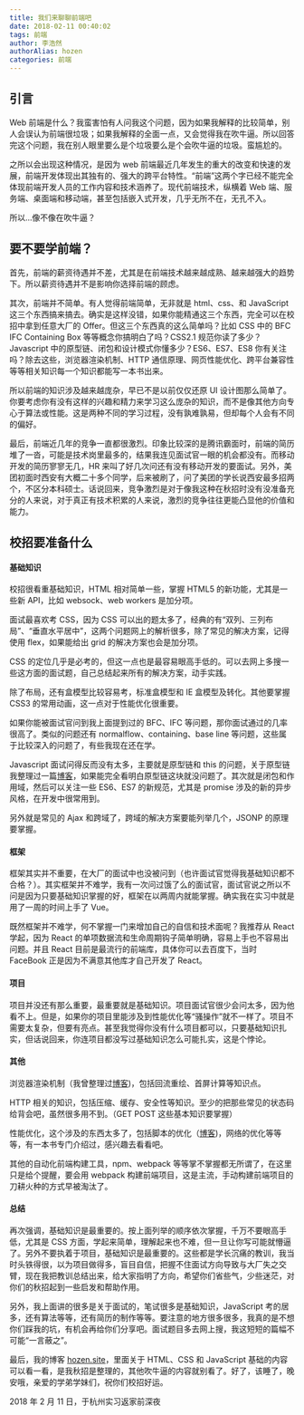 ```yaml
---
title: 我们来聊聊前端吧
date: 2018-02-11 00:40:02
tags: 前端
author: 李浩然
authorAlias: hozen
categories: 前端
---
```

## 引言
Web 前端是什么？我蛮害怕有人问我这个问题，因为如果我解释的比较简单，别人会误认为前端很垃圾；如果我解释的全面一点，又会觉得我在吹牛逼。所以回答完这个问题，我在别人眼里要么是个垃圾要么是个会吹牛逼的垃圾。蛮尴尬的。

之所以会出现这种情况，是因为 web 前端最近几年发生的重大的改变和快速的发展，前端开发体现出其独有的、强大的跨平台特性。“前端”这两个字已经不能完全体现前端开发人员的工作内容和技术涵养了。现代前端技术，纵横着 Web 端、服务端、桌面端和移动端，甚至包括嵌入式开发，几乎无所不在，无孔不入。
 
所以...像不像在吹牛逼？

## 要不要学前端？
首先，前端的薪资待遇并不差，尤其是在前端技术越来越成熟、越来越强大的趋势下。所以薪资待遇并不是影响你选择前端的顾虑。
 
其次，前端并不简单。有人觉得前端简单，无非就是 html、css、和 JavaScript 这三个东西搞来搞去。确实是这样没错，如果你能精通这三个东西，完全可以在校招中拿到任意大厂的 Offer。但这三个东西真的这么简单吗？比如 CSS 中的 BFC IFC Containing Box 等等概念你搞明白了吗？CSS2.1 规范你读了多少？Javascript 中的原型链、闭包和设计模式你懂多少？ES6、ES7、ES8 你有关注吗？除去这些，浏览器渲染机制、HTTP 通信原理、网页性能优化、跨平台兼容性等等相关知识每一个知识都能写一本书出来。
 
所以前端的知识涉及越来越庞杂，早已不是以前仅仅还原 UI 设计图那么简单了。你要考虑你有没有这样的兴趣和精力来学习这么庞杂的知识，而不是像其他方向专心于算法或性能。这是两种不同的学习过程，没有孰难孰易，但却每个人会有不同的偏好。

最后，前端近几年的竞争一直都很激烈。印象比较深的是腾讯霸面时，前端的简历堆了一沓，可能是技术岗里最多的，结果我连见面试官一眼的机会都没有。而移动开发的简历寥寥无几，HR 来叫了好几次问还有没有移动开发的要面试。另外，美团初面时西安有大概二十多个同学，后来被刷了，问了美团的学长说西安最多招两个，不区分本科硕士。话说回来，竞争激烈是对于像我这种在秋招时没有没准备充分的人来说，对于真正有技术积累的人来说，激烈的竞争往往更能凸显他的价值和能力。

## 校招要准备什么
#### 基础知识
校招很看重基础知识，HTML 相对简单一些，掌握 HTML5 的新功能，尤其是一些新 API，比如 websock、web workers 是加分项。
 
面试最喜欢考 CSS，因为 CSS 可以出的题太多了，经典的有“双列、三列布局”、“垂直水平居中”，这两个问题网上的解析很多，除了常见的解决方案，记得使用 flex，如果能给出 grid 的解决方案也会是加分项。
 
CSS 的定位几乎是必考的，但这一点也是最容易眼高手低的。可以去网上多搜一些这方面的面试题，自己总结起来所有的解决方案，动手实践。

除了布局，还有盒模型比较容易考，标准盒模型和 IE 盒模型及转化。其他要掌握 CSS3 的常用动画，这一点对于性能优化很重要。

如果你能被面试官问到我上面提到过的 BFC、IFC 等问题，那你面试通过的几率很高了。类似的问题还有 normalflow、containing、base line 等问题，这些属于比较深入的问题了，有些我现在还在学。

Javascript 面试问得反而没有太多，主要就是原型链和 this 的问题，关于原型链我整理过一篇[博客](http://www.hozen.site/2017/08/14/js_proto/)，如果能完全看明白原型链这块就没问题了。其次就是闭包和作用域，然后可以关注一些 ES6、ES7 的新规范，尤其是 promise 涉及的新的异步风格，在开发中很常用到。

另外就是常见的 Ajax 和跨域了，跨域的解决方案要能列举几个，JSONP 的原理要掌握。

#### 框架
框架其实并不重要，在大厂的面试中也没被问到（也许面试官觉得我基础知识都不合格？）。其实框架并不难学，我有一次问过饿了么的面试官，面试官说之所以不问是因为只要基础知识掌握的好，框架在以两周内就能掌握。确实我在实习中就是用了一周的时间上手了 Vue。

既然框架并不难学，何不掌握一门来增加自己的自信和技术面呢？我推荐从 React 学起，因为 React 的单项数据流和生命周期钩子简单明确，容易上手也不容易出问题。并且 React 目前是最流行的前端库，具体你可以去百度下，当时 FaceBook 正是因为不满意其他库才自己开发了 React。

#### 项目
项目并没还有那么重要，最重要就是基础知识。项目面试官很少会问太多，因为他看不上。但是，如果你的项目里能涉及到性能优化等“骚操作”就不一样了。项目不需要太复杂，但要有亮点。甚至我觉得你没有什么项目都可以，只要基础知识扎实，但话说回来，你连项目都没写过基础知识怎么可能扎实，这是个悖论。

#### 其他
浏览器渲染机制（我曾整理过[博客](http://www.hozen.site/2017/10/12/page_load/))，包括回流重绘、首屏计算等知识点。

HTTP 相关的知识，包括压缩、缓存、安全性等知识。至少的把那些常见的状态码给背会吧，虽然很多用不到。（GET POST 这些基本知识要掌握）

性能优化，这个涉及的东西太多了，包括脚本的优化（[博客](http://www.hozen.site/2017/10/11/web_optimize/))，网络的优化等等等，有一本书专门介绍过，感兴趣去看看吧。
 
其他的自动化前端构建工具，npm、webpack 等等掌不掌握都无所谓了，在这里只是给个提醒，要会用 webpack 构建前端项目，这是主流，手动构建前端项目的刀耕火种的方式早被淘汰了。

#### 总结
再次强调，基础知识是最重要的。按上面列举的顺序依次掌握，千万不要眼高手低，尤其是 CSS 方面，学起来简单，理解起来也不难，但一旦让你写可能就懵逼了。另外不要执着于项目，基础知识是最重要的。这些都是学长沉痛的教训，我当时头铁得很，以为项目做得多，盲目自信，把握不住面试方向导致与大厂失之交臂，现在我把教训总结出来，给大家指明了方向，希望你们省些气，少些迷茫，对你们的秋招起到一些启发和帮助作用。

另外，我上面讲的很多是关于面试的，笔试很多是基础知识，JavaScript 考的居多，还有算法等等，还有简历的制作等等。要注意的地方很多很多，我真的是不想你们踩我的坑，有机会再给你们分享吧。面试题目多去网上搜，我这短短的篇幅不可能“一言蔽之”。

最后，我的博客 [hozen.site](www.hozen.site)，里面关于 HTML、CSS 和 JavaScript 基础的内容可以看一看，是我秋招是整理的，其他吹牛逼的内容就别看了。好了，该睡了，晚安哦，亲爱的学弟学妹们，祝你们校招好运。

2018 年 2 月 11 日，于杭州实习返家前深夜